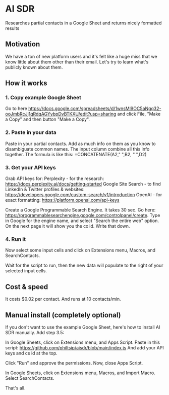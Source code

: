 # AI SDR
Researches partial contacts in a Google Sheet and returns nicely formatted results

## Motivation
We have a ton of new platform users and it's felt like a huge miss that we know little about them other than their email. Let's try to learn what's publicly known about them.

## How it works

### 1. Copy example Google Sheet

Go to here https://docs.google.com/spreadsheets/d/1wnsMl9OC5aNgq32-ooJmbRcJj1qRdqAGYybpDvBTKXU/edit?usp=sharing and click File, "Make a Copy" and then button "Make a Copy".

### 2. Paste in your data
Paste in your partial contacts. Add as much info on them as you know to disambiguate common names.
The input column combine all this info together. The formula is like this: =CONCATENATE(A2," ",B2, " ",D2)

### 3. Get your API keys
Grab API keys for:
Perplexity - for the research: https://docs.perplexity.ai/docs/getting-started
Google Site Search - to find LinkedIn & Twitter profiles & websites: https://developers.google.com/custom-search/v1/introduction
OpenAI - for exact formatting: https://platform.openai.com/api-keys

Create a Google Programmable Search Engine. It takes 30 sec. Go here: https://programmablesearchengine.google.com/controlpanel/create. Type in Google for the engine name, and select "Search the entire web" option. On the next page it will show you the cx id. Write that down.

### 4. Run it
Now select some input cells and click on Extensions menu, Macros, and SearchContacts.

Wait for the script to run, then the new data will populate to the right of your selected input cells.

## Cost & speed
It costs $0.02 per contact. And runs at 10 contacts/min.

## Manual install (completely optional)
If you don't want to use the example Google Sheet, here's how to install AI SDR manually. Add step 3.5:

In Google Sheets, click on Extensions menu, and Apps Script.  Paste in this script: https://github.com/philtsip/aisdr/blob/main/index.js And add your API keys and cs id at the top.

Click "Run" and approve the permissions. Now, close Apps Script.

In Google Sheets, click on Extensions menu, Macros, and Import Macro. Select SearchContacts.

That's all.


